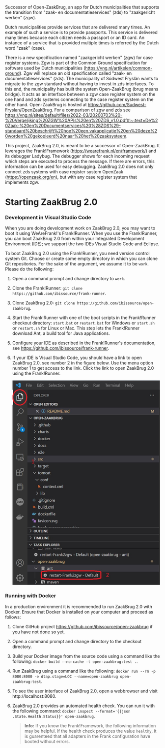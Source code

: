 Successor of Open-ZaakBrug, an app for Dutch municipalities that supports the transition from "zaak- en documentatieservices" (zds) to "zaakgericht werken" (zgw).

Dutch municipalities provide services that are delivered many times. An example of such a service is to provide passports. This service is delivered many times because each citizen needs a passport or an ID card. An instance of a service that is provided multiple times is referred by the Dutch word "zaak" (case).

There is a new specification named "zaakgericht werken" (zgw) for case register systems. Zgw is part of the Common Ground specification for software used by Dutch municipalities (https://vng.nl/artikelen/common-ground). Zgw will replace an old specification called "zaak- en documentatieservices" (zds). The municipality of Súdwest Fryslân wants to migrate to the zgw standard without having to invest in zds interfaces. To this end, the municipality has built the system Open-ZaakBrug (brug means bridge). It acts as an interface between a zgw case register system on the one hand and zds systems connecting to the case register system on the other hand. Open-ZaakBrug is hosted at https://github.com/Sudwest-Fryslan/OpenZaakBrug. For a comparison of zgw and zds see https://vng.nl/sites/default/files/2022-03/20200703%20-%20Vergelijking%20ZGW%20APIs%20en%20ZDS_v1.0.pdf#:~:text=De%20Zaak-%20en%20Documentservices%20%28ZDS%29-standaard%20beschrijft%20hoe%20een,vakapplicatie%20en%20deze%20worden%20gekopieerd%20naar%20het%20zaaksysteem.

This project, ZaakBrug 2.0, is meant to be a successor of Open-ZaakBrug. It leverages the Frank!Framework (https://wearefrank.nl/en/framework/) and its debugger Ladybug. The debugger shows for each incoming request which steps are executed to process the message. If there are errors, this information can be used for easy debugging. ZaakBrug 2.0 does not only connect zds systems with case register system OpenZaak (https://openzaak.org/en), but with any case register system that implements zgw.

# Starting ZaakBrug 2.0

### Development in Visual Studio Code

When you are doing development work on ZaakBrug 2.0, you may want to boot it using WeAreFrank!'s Frank!Runner. When you use the Frank!Runner, you can boot ZaakBrug 2.0 from within your Integrated Development Environment (IDE); we support the two IDEs Visual Studio Code and Eclipse.

To boot ZaakBrug 2.0 using the Frank!Runner, you need version control system Git. Choose or create some empty directory in which you can clone Git repositories. For the sake of the argument, we assume it to be `work`. Please do the following:

1. Open a command prompt and change directory to `work`.
1. Clone the Frank!Runner: `git clone https://github.com/ibissource/frank-runner`.
1. Clone ZaakBrug 2.0: `git clone https://github.com/ibissource/open-zaakbrug`.
1. Start the Frank!Runner with one of the boot scripts in the Frank!Runner checkout directory: `start.bat` or `restart.bat` for Windows or `start.sh` or `restart.sh` for Linux or Mac. This step lets the Frank!Runner download Ant, a build tool for Java applications.
1. Configure your IDE as described in the Frank!Runner's documentation, see https://github.com/ibissource/frank-runner.
1. If your IDE is Visual Studio Code, you should have a link to open ZaakBrug 2.0, see number 2 in the figure below. Use the menu option number 1 to get access to the link. Click the link to open ZaakBrug 2.0 using the Frank!Runner.

   ![antJobVsCode.jpg](/docs/picturesReadme/antJobVsCode.jpg)

### Running with Docker

In a production environment it is recommended to run ZaakBrug 2.0 with Docker. Ensure that Docker is installed on your computer and proceed as follows:

1. Clone GitHub project https://github.com/ibissource/open-zaakbrug if you have not done so yet.
1. Open a command prompt and change directory to the checkout directory.
1. Build your Docker image from the source code using a command like the following: `docker build --no-cache -t open-zaakbrug:test .`.
1. Run ZaakBrug using a command like the following: `docker run --rm -p 8080:8080 -e dtap.stage=LOC --name=open-zaakbrug open-zaakbrug:test`.
1. To see the user interface of ZaakBrug 2.0, open a webbrowser and visit http://localhost:8080.
1. ZaakBrug 2.0 provides an automated health check. You can run it with the following command: `docker inspect --format='{{json .State.Health.Status}}' open-zaakbrug`.

   > **Info:** If you know the Frank!Framework, the following information may be helpful. If the health check produces the value `healthy`, it is guarenteed that all adapters in the Frank configuration have booted without errors.